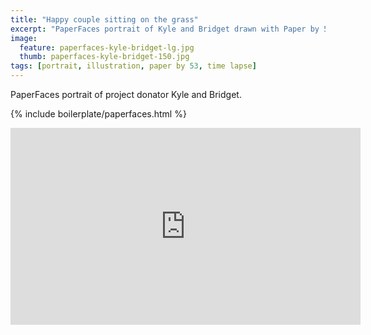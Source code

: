 ```yaml
---
title: "Happy couple sitting on the grass"
excerpt: "PaperFaces portrait of Kyle and Bridget drawn with Paper by 53 on an iPad."
image: 
  feature: paperfaces-kyle-bridget-lg.jpg
  thumb: paperfaces-kyle-bridget-150.jpg
tags: [portrait, illustration, paper by 53, time lapse]
---
```


PaperFaces portrait of project donator Kyle and Bridget.

{% include boilerplate/paperfaces.html %}

<iframe width="560" height="315" src="http://www.youtube.com/embed/wWHJPy9FIhA" frameborder="0"> </iframe>
